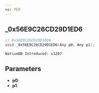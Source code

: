 ```yaml
---
ns: PED
---
```

## _0x56E9C26CD29D1ED6

```c
// 0x56E9C26CD29D1ED6
void _0x56E9C26CD29D1ED6(Any p0, Any p1);
```

```
NativeDB Introduced: v1207
```

## Parameters
* **p0**:
* **p1**:
